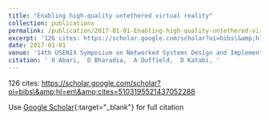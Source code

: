 ```yaml
---
title: "Enabling high-quality untethered virtual reality"
collection: publications
permalink: /publication/2017-01-01-Enabling-high-quality-untethered-virtual-reality
excerpt: '126 cites: https://scholar.google.com/scholar?oi=bibs\&amp;hl=en\&amp;cites=5103195521437052288'
date: 2017-01-01
venue: '14th USENIX Symposium on Networked Systems Design and Implementation'
citation: ' O Abari,  D Bharadia,  A Duffield,  D Katabi, '
---
```

126 cites: https://scholar.google.com/scholar?oi=bibs\&amp;hl=en\&amp;cites=5103195521437052288

Use [Google Scholar](https://scholar.google.com/scholar?q=Enabling+high+quality+untethered+virtual+reality){:target="_blank"} for full citation